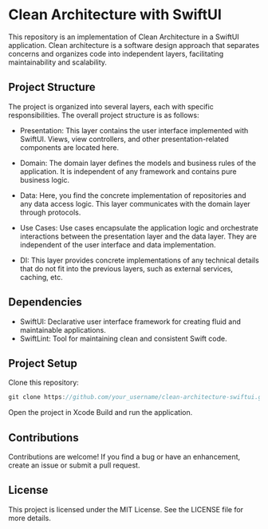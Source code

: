# Clean Architecture with SwiftUI
This repository is an implementation of Clean Architecture in a SwiftUI application. Clean architecture is a software design approach that separates concerns and organizes code into independent layers, facilitating maintainability and scalability.

## Project Structure
The project is organized into several layers, each with specific responsibilities. The overall project structure is as follows:

- Presentation: This layer contains the user interface implemented with SwiftUI. Views, view controllers, and other presentation-related components are located here.

- Domain: The domain layer defines the models and business rules of the application. It is independent of any framework and contains pure business logic.

- Data: Here, you find the concrete implementation of repositories and any data access logic. This layer communicates with the domain layer through protocols.

- Use Cases: Use cases encapsulate the application logic and orchestrate interactions between the presentation layer and the data layer. They are independent of the user interface and data implementation.

- DI: This layer provides concrete implementations of any technical details that do not fit into the previous layers, such as external services, caching, etc.

## Dependencies
- SwiftUI: Declarative user interface framework for creating fluid and maintainable applications.
- SwiftLint: Tool for maintaining clean and consistent Swift code.

## Project Setup

Clone this repository: 
```swift
git clone https://github.com/your_username/clean-architecture-swiftui.git
````

Open the project in Xcode
Build and run the application.

## Contributions
Contributions are welcome! If you find a bug or have an enhancement, create an issue or submit a pull request.

## License
This project is licensed under the MIT License. See the LICENSE file for more details.